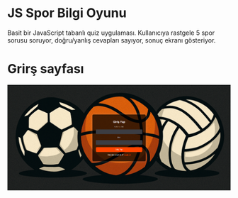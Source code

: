 # JS Spor Bilgi Oyunu
Basit bir JavaScript tabanlı quiz uygulaması. Kullanıcıya rastgele 5 spor sorusu soruyor, doğru/yanlış cevapları sayıyor, sonuç ekranı gösteriyor. 

# Grirş sayfası
![Uygulama Ekran Görüntüsü](images/giriş_sayfası.png)

